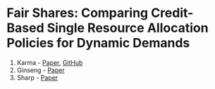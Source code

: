 # Fair Shares: Comparing Credit-Based Single Resource Allocation Policies for Dynamic Demands

1. Karma - [Paper](https://arxiv.org/pdf/2305.17222.pdf), [GitHub](https://github.com/resource-disaggregation/karma)
2. Ginseng - [Paper](http://www.mulix.org/pubs/cloud/ginseng-vee14.pdf)
3. Sharp - [Paper](https://www.cs.cornell.edu/people/egs/cs615-spring06/sharp-barter.pdf)